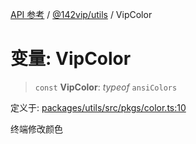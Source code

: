 [API 参考](../../../index.md) / [@142vip/utils](../index.md) / VipColor

# 变量: VipColor

> `const` **VipColor**: *typeof* `ansiColors`

定义于: [packages/utils/src/pkgs/color.ts:10](https://github.com/142vip/core-x/blob/b6807ccf6c96718daee70c368eee9968a0b34d48/packages/utils/src/pkgs/color.ts#L10)

终端修改颜色
